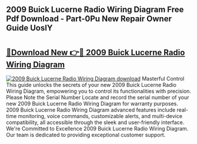 ## 2009 Buick Lucerne Radio Wiring Diagram Free Pdf Download - Part-0Pu New Repair Owner Guide UoslY

# <h2><a href="http://dfmm82e.blite.top/?on=2009+Buick+Lucerne+Radio+Wiring+Diagram">🔗Download New 👉🔴 2009 Buick Lucerne Radio Wiring Diagram</a></h2>

[![2009 Buick Lucerne Radio Wiring Diagram download](https://i.imgur.com/lujVjoI.png)](http://dfmm82e.blite.top/?on=2009+Buick+Lucerne+Radio+Wiring+Diagram)
Masterful Control This guide unlocks the secrets of your new 2009 Buick Lucerne Radio Wiring Diagram, empowering you to control its functionalities with precision. Please Note the Serial Number Locate and record the serial number of your new 2009 Buick Lucerne Radio Wiring Diagram for warranty purposes. 2009 Buick Lucerne Radio Wiring Diagram advanced features include real-time monitoring, voice commands, customizable alerts, and multi-device compatibility, all accessible through the sleek and user-friendly interface. We're Committed to Excellence 2009 Buick Lucerne Radio Wiring Diagram. Our team is dedicated to providing exceptional customer support.
